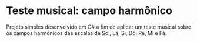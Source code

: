 # Teste musical: campo harmônico

Projeto simples desenvolvido em C# a fim de aplicar um teste musical sobre os campos harmônicos das escalas de Sol, Lá, Si, Dó, Ré, Mi e Fá.
